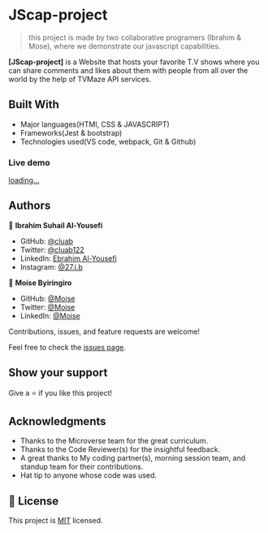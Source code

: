 # JScap-project

> this project is made by two collaborative programers (Ibrahim & Mose), where we demonstrate our javascript capabilities.


**[JScap-project]** is a Website that hosts your favorite T.V shows where you can share comments and likes about them with people from all over the world by the help of TVMaze API services.
## Built With

- Major languages(HTMl, CSS & JAVASCRIPT)
- Frameworks(Jest & bootstrap)
- Technologies used(VS code, webpack, Git & Github)


### Live demo

[loading...]()

## Authors

👤 **Ibrahim Suhail Al-Yousefi**

- GitHub: [@cluab](https://github.com/Cluab)
- Twitter: [@cluab122](https://twitter.com/cluab122)
- LinkedIn: [Ebrahim Al-Yousefi](https://www.linkedin.com/in/ebrahim-al-yousefi-207808237/)
- Instagram: [@27.i.b](https://www.instagram.com/27.i.b/)

👤 **Moise Byiringiro**

- GitHub: [@Moise ](https://github.com/Moise-code)
- Twitter: [@Moise ](https://twitter.com/cluab122)
- LinkedIn: [@Moise ](https://www.linkedin.com/in/moise-byiringiro-8a8ba4142/)



Contributions, issues, and feature requests are welcome!

Feel free to check the [issues page](https://github.com/Cluab/JScap-project/issues).

## Show your support

Give a ⭐️ if you like this project!

## Acknowledgments

- Thanks to the Microverse team for the great curriculum.
- Thanks to the Code Reviewer(s) for the insightful feedback.
- A great thanks to My coding partner(s), morning session team, and standup team for their contributions.
- Hat tip to anyone whose code was used.

## 📝 License

This project is [MIT](./LICENSE.md) licensed.
